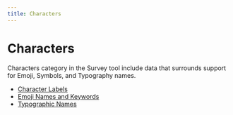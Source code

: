 ```yaml
---
title: Characters
---
```


# Characters

Characters category in the Survey tool include data that surrounds support for Emoji, Symbols, and Typography names.

- [Character Labels](/translation/characters/character-labels)
- [Emoji Names and Keywords](/translation/characters/short-names-and-keywords)
- [Typographic Names](/translation/characters/typographic-names)

